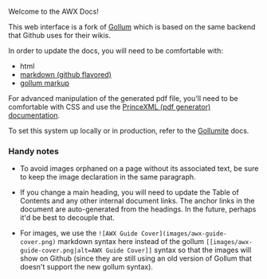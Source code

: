 Welcome to the AWX Docs!

This web interface is a fork of [Gollum](https://github.com/gollum/gollum) which is based on the same backend that Github uses for their wikis.

In order to update the docs, you will need to be comfortable with:

- html
- [markdown (github flavored)](https://help.github.com/articles/github-flavored-markdown)
- [gollum markup](https://github.com/gollum/gollum/wiki)

For advanced manipulation of the generated pdf file, you'll need to be comfortable with CSS and use the [PrinceXML (pdf generator) documentation](http://www.princexml.com/doc/9.0/).

To set this system up locally or in production, refer to the [Gollumite](https://github.com/nanobeep/gollumite) docs.

### Handy notes

- To avoid images orphaned on a page without its associated text, be sure to keep the image declaration in the same paragraph.

- If you change a main heading, you will need to update the Table of Contents and any other internal document links. The anchor links in the document are auto-generated from the headings. In the future, perhaps it'd be best to decouple that.

- For images, we use the `![AWX Guide Cover](images/awx-guide-cover.png)` markdown syntax here instead of the gollum `[[images/awx-guide-cover.png|alt=AWX Guide Cover]]` syntax so that the images will show on Github (since they are still using an old version of Gollum that doesn't support the new gollum syntax).
